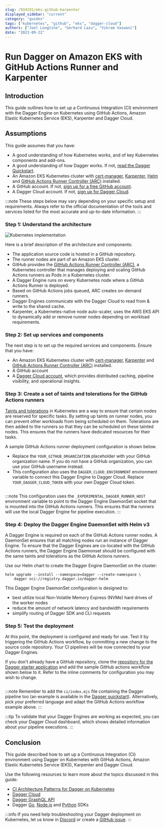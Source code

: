 ```yaml
---
slug: /934191/eks-github-karpenter
displayed_sidebar: "current"
category: "guides"
tags: ["kubernetes", "github", "eks", "dagger-cloud"]
authors: ["Joel Longtine", "Gerhard Lazu", "Vikram Vaswani"]
date: "2023-09-22"
---
```


# Run Dagger on Amazon EKS with GitHub Actions Runner and Karpenter

## Introduction

This guide outlines how to set up a Continuous Integration (CI) environment with the Dagger Engine on Kubernetes using GitHub Actions, Amazon Elastic Kubernetes Service (EKS), Karpenter and Dagger Cloud.

## Assumptions

This guide assumes that you have:

- A good understanding of how Kubernetes works, and of key Kubernetes components and add-ons.
- A good understanding of how Dagger works. If not, [read the Dagger Quickstart](../quickstart/index.mdx).
- An Amazon EKS Kubernetes cluster with [cert-manager](https://cert-manager.io/), [Karpenter](https://karpenter.sh/), [Helm](https://helm.sh) and [GitHub Actions Runner Controller (ARC)](https://github.com/actions/actions-runner-controller) installed.
- A GitHub account. If not, [sign up for a free GitHub account](https://github.com/signup).
- A Dagger Cloud account. If not, [sign up for Dagger Cloud](https://dagger.io/cloud).

:::note
These steps below may vary depending on your specific setup and requirements. Always refer to the official documentation of the tools and services listed for the most accurate and up-to-date information.
:::

### Step 1: Understand the architecture

![Kubernetes implementation](/img/current/guides/eks-github-karpenter/implementation.png)

Here is a brief description of the architecture and components:

- The application source code is hosted in a GitHub repository.
- The runner nodes are part of an Amazon EKS cluster.
- GitHub provides the [GitHub Actions Runner Controller (ARC)](https://docs.github.com/en/actions/hosting-your-own-runners/managing-self-hosted-runners-with-actions-runner-controller), a Kubernetes controller that manages deploying and scaling GitHub Actions runners as Pods in a Kubernetes cluster.
- A Dagger Engine runs on every Kubernetes node where a GitHub Actions Runner is deployed.
- Based on GitHub Actions jobs queued, ARC creates on-demand runners.
- Dagger Engines communicate with the Dagger Cloud to read from & write to the shared cache.
- Karpenter, a Kubernetes-native node auto-scaler, uses the AWS EKS API to dynamically add or remove runner nodes depending on workload requirements.

### Step 2: Set up services and components

The next step is to set up the required services and components. Ensure that you have:

- An Amazon EKS Kubernetes cluster with [cert-manager](https://cert-manager.io/), [Karpenter](https://karpenter.sh/) and [GitHub Actions Runner Controller (ARC)](https://github.com/actions/actions-runner-controller) installed.
- A GitHub account
- A [Dagger Cloud account](https://dagger.io/cloud), which provides distributed caching, pipeline visibility, and operational insights.

### Step 3: Create a set of taints and tolerations for the GitHub Actions runners

[Taints and tolerations](https://kubernetes.io/docs/concepts/scheduling-eviction/taint-and-toleration/) in Kubernetes are a way to ensure that certain nodes are reserved for specific tasks. By setting up taints on runner nodes, you can prevent other workloads from being scheduled on them. Tolerations are then added to the runners so that they can be scheduled on these tainted nodes. This ensures that the runners have dedicated resources for their tasks.

A sample GitHub Actions runner deployment configuration is shown below.

- Replace the `YOUR_GITHUB_ORGANIZATION` placeholder with your GitHub organization name. If you do not have a GitHub organization, you can use your GitHub username instead.
- This configuration also uses the `DAGGER_CLOUD_ENVIRONMENT` environment variable to connect this Dagger Engine to Dagger Cloud. Replace `YOUR_DAGGER_CLOUD_TOKEN` with your own Dagger Cloud token.

```yaml file=./snippets/kubernetes/runner_deployment.yml
```

:::note
This configuration uses the `_EXPERIMENTAL_DAGGER_RUNNER_HOST` environment variable to point to the Dagger Engine DaemonSet socket that is mounted into the GitHub Actions runners. This ensures that the runners will use the local Dagger Engine for pipeline execution.
:::

### Step 4: Deploy the Dagger Engine DaemonSet with Helm v3

A Dagger Engine is required on each of the GitHub Actions runner nodes. A DaemonSet ensures that all matching nodes run an instance of Dagger Engine. To ensure that the Dagger Engines are co-located with the GitHub Actions runners, the Dagger Engine Daemonset should be configured with the same taints and tolerations as the GitHub Actions runners.

Use our Helm chart to create the Dagger Engine DaemonSet on the cluster:

```shell
helm upgrade --install --namespace=dagger --create-namespace \
    dagger oci://registry.dagger.io/dagger-helm
```

This Dagger Engine DaemonSet configuration is designed to:

- best utilize local Non-Volatile Memory Express (NVMe) hard drives of the worker nodes
- reduce the amount of network latency and bandwidth requirements
- simplify routing of Dagger SDK and CLI requests

### Step 5: Test the deployment

At this point, the deployment is configured and ready for use. Test it by triggering the GitHub Actions workflow, by committing a new change to the source code repository. Your CI pipelines will be now connected to your Dagger Engines.

If you don't already have a GitHub repository, clone the [repository for the Dagger starter application](https://github.com/dagger/hello-dagger) and add the sample GitHub actions workflow shown below to it. Refer to the inline comments for configuration you may wish to change.

```yaml title=".github/workflows/dagger-on-kubernetes.yaml" file=./snippets/kubernetes/github_workflow.yml
```

:::note
Remember to add the `ci/index.mjs` file containing the Dagger pipeline too (an example is available in the [Dagger quickstart](../quickstart/635927-caching.mdx)). Alternatively, pick your preferred language and adapt the GitHub Actions workflow example above.
:::

:::tip
To validate that your Dagger Engines are working as expected, you can check your Dagger Cloud dashboard, which shows detailed information about your pipeline executions.
:::

## Conclusion

This guide described how to set up a Continuous Integration (CI) environment using Dagger on Kubernetes with GitHub Actions, Amazon Elastic Kubernetes Service (EKS), Karpenter and Dagger Cloud.

Use the following resources to learn more about the topics discussed in this guide:

- [CI Architecture Patterns for Dagger on Kubernetes](./237420-ci-architecture-kubernetes.md)
- [Dagger Cloud](https://docs.dagger.io/cloud)
- [Dagger GraphQL API](https://docs.dagger.io/api/975146/concepts)
- Dagger [Go](https://docs.dagger.io/sdk/go), [Node.js](https://docs.dagger.io/sdk/nodejs) and [Python](https://docs.dagger.io/sdk/python) SDKs

:::info
If you need help troubleshooting your Dagger deployment on Kubernetes, let us know in [Discord](https://discord.com/invite/dagger-io) or create a [GitHub issue](https://github.com/dagger/dagger/issues/new/choose).
:::
